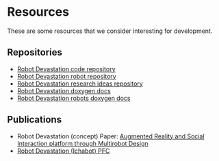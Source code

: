 # Resources

These are some resources that we consider interesting for development.

## Repositories

* [Robot Devastation code repository](https://github.com/asrob-uc3m/robotDevastation)
* [Robot Devastation robot repository](https://github.com/asrob-uc3m/robotDevastation-robots)
* [Robot Devastation research ideas repository](https://github.com/asrob-uc3m/robotDevastation-research)
* [Robot Devastation doxygen docs](http://asrob.uc3m.es/rddoc/index.html)
* [Robot Devastation robots doxygen docs](http://asrob.uc3m.es/rdrdoc/index.html)

## Publications

- Robot Devastation (concept) Paper: [Augmented Reality and Social Interaction platform through Multirobot Design](http://roboticslab.uc3m.es/roboticslab/sites/default/files/Victores%20et%20al.%20-%202013%20-%20Augmented%20reality%20and%20social%20interaction%20platform%20through%20multirobot%20design.pdf)
-   [Robot Devastation (Ichabot) PFC](http://asrob.uc3m.es/images/1/1d/PFC_-_Jorge_Kazacos.pdf)

